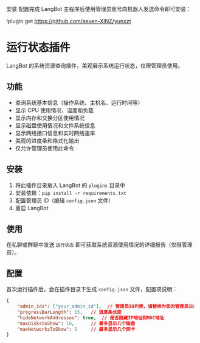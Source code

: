 安装
配置完成 LangBot 主程序后使用管理员账号向机器人发送命令即可安装：

!plugin get https://github.com/seven-XINZ/yunxzt

# 运行状态插件

LangBot 的系统资源查询插件，美观展示系统运行状态，仅限管理员使用。

## 功能

- 查询系统基本信息（操作系统、主机名、运行时间等）
- 显示 CPU 使用情况、温度和负载
- 显示内存和交换分区使用情况
- 显示磁盘使用情况和文件系统信息
- 显示网络接口信息和实时网络速率
- 美观的进度条和格式化输出
- 仅允许管理员使用此命令

## 安装

1. 将此插件目录放入 LangBot 的 `plugins` 目录中
2. 安装依赖：`pip install -r requirements.txt`
3. 配置管理员 ID（编辑 `config.json` 文件）
4. 重启 LangBot

## 使用

在私聊或群聊中发送 `运行状态` 即可获取系统资源使用情况的详细报告（仅限管理员）。

## 配置

首次运行插件后，会在插件目录下生成 `config.json` 文件，配置项说明：

```json
{
    "admin_ids": ["your_admin_id"],  // 管理员ID列表，请替换为您的管理员ID
    "progressBarLength": 15,   // 进度条长度
    "hideNetworkAddresses": true,  // 是否隐藏IP地址和MAC地址
    "maxDisksToShow": 10,      // 最多显示几个磁盘
    "maxNetworksToShow": 5     // 最多显示几个网卡
}
